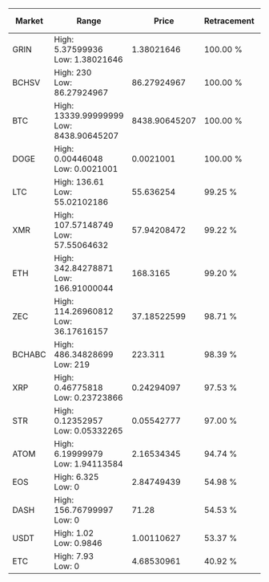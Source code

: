 | Market | Range | Price| Retracement | Doubles to 50% |
| --- | --- | --- | --- | --- |
| GRIN | High: 5.37599936<br />Low: 1.38021646 | 1.38021646 | 100.00 % | 2.45 |
| BCHSV | High: 230<br />Low: 86.27924967 | 86.27924967 | 100.00 % | 1.83 |
| BTC | High: 13339.99999999<br />Low: 8438.90645207 | 8438.90645207 | 100.00 % | 1.29 |
| DOGE | High: 0.00446048<br />Low: 0.0021001 | 0.0021001 | 100.00 % | 1.56 |
| LTC | High: 136.61<br />Low: 55.02102186 | 55.636254 | 99.25 % | 1.72 |
| XMR | High: 107.57148749<br />Low: 57.55064632 | 57.94208472 | 99.22 % | 1.42 |
| ETH | High: 342.84278871<br />Low: 166.91000044 | 168.3165 | 99.20 % | 1.51 |
| ZEC | High: 114.26960812<br />Low: 36.17616157 | 37.18522599 | 98.71 % | 2.02 |
| BCHABC | High: 486.34828699<br />Low: 219 | 223.311 | 98.39 % | 1.58 |
| XRP | High: 0.46775818<br />Low: 0.23723866 | 0.24294097 | 97.53 % | 1.45 |
| STR | High: 0.12352957<br />Low: 0.05332265 | 0.05542777 | 97.00 % | 1.60 |
| ATOM | High: 6.19999979<br />Low: 1.94113584 | 2.16534345 | 94.74 % | 1.88 |
| EOS | High: 6.325<br />Low: 0 | 2.84749439 | 54.98 % | 1.11 |
| DASH | High: 156.76799997<br />Low: 0 | 71.28 | 54.53 % | 1.10 |
| USDT | High: 1.02<br />Low: 0.9846 | 1.00110627 | 53.37 % | 1.00 |
| ETC | High: 7.93<br />Low: 0 | 4.68530961 | 40.92 % | 0.00 |

